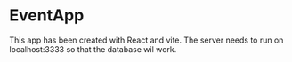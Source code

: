 # EventApp

This app has been created with React and vite. 
The server needs to run on localhost:3333 so that the database wil work. 

